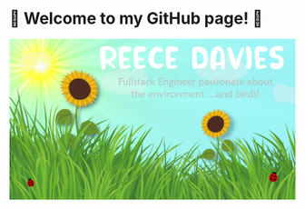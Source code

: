 # 🌻 Welcome to my GitHub page! 🌻

![alt text](Reece_Github_Picture.png "Picture of grass and flowers")
